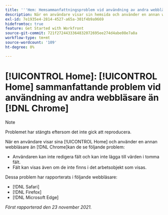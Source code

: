 ```yaml
---
title: '''Hem: Hemsammanfattningsproblem vid användning av andra webbläsare än Chrome'
description: När en användare visar sin hemsida och använder en annan webbläsare än Chrome, kan de se de olika problemen.
exl-id: 7e1935e4-2814-4527-a65a-301f4b9a9669
hidefromtoc: true
feature: Get Started with Workfront
source-git-commit: 721f2724433364832072695ee274d4abe08e7a8a
workflow-type: tm+mt
source-wordcount: '109'
ht-degree: 0%

---
```


# [!UICONTROL Home]: [!UICONTROL Home] sammanfattande problem vid användning av andra webbläsare än [!DNL Chrome]

>[!NOTE]
>
>Problemet har stängts eftersom det inte gick att reproducera.


När en användare visar sina [!UICONTROL Home] och använder en annan webbläsare än [!DNL Chrome]kan de se följande problem:

* Användaren kan inte redigera fält och kan inte lägga till värden i tomma fält.
* Fält kan visas även om de inte finns i det arbetsobjekt som visas.

Dessa problem har rapporterats i följande webbläsare:

* [!DNL Safari]
* [!DNL Firefox]
* [!DNL Microsoft Edge]

_Först rapporterad den 23 november 2021._
